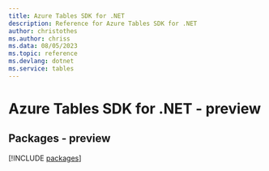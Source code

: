 ```yaml
---
title: Azure Tables SDK for .NET
description: Reference for Azure Tables SDK for .NET
author: christothes
ms.author: chriss
ms.data: 08/05/2023
ms.topic: reference
ms.devlang: dotnet
ms.service: tables
---
```

# Azure Tables SDK for .NET - preview
## Packages - preview
[!INCLUDE [packages](tables-index.md)]
